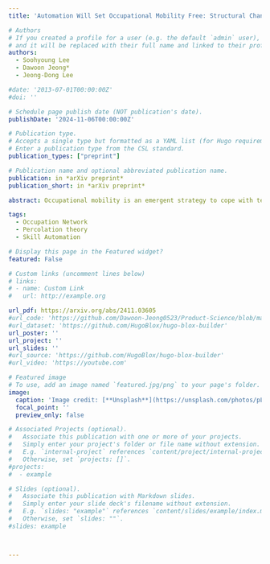 ```yaml
---
title: 'Automation Will Set Occupational Mobility Free: Structural Changes in the Occupation Network'

# Authors
# If you created a profile for a user (e.g. the default `admin` user), write the username (folder name) here
# and it will be replaced with their full name and linked to their profile.
authors:
  - Soohyoung Lee
  - Dawoon Jeong*
  - Jeong-Dong Lee

#date: '2013-07-01T00:00:00Z'
#doi: ''

# Schedule page publish date (NOT publication's date).
publishDate: '2024-11-06T00:00:00Z'

# Publication type.
# Accepts a single type but formatted as a YAML list (for Hugo requirements).
# Enter a publication type from the CSL standard.
publication_types: ["preprint"]

# Publication name and optional abbreviated publication name.
publication: in *arXiv preprint*
publication_short: in *arXiv preprint*

abstract: Occupational mobility is an emergent strategy to cope with technological unemployment by facilitating efficient labor redeployment. However, previous studies analyzing networks show that the boundaries to smooth mobility are constrained by a fragmented structure in the occupation network. In this study, positing that this structure will significantly change due to automation, we propose the skill automation view, which asserts that automation substitutes for skills, not for occupations, and simulate a scenario of skill automation drawing on percolation theory. We sequentially remove skills from the occupation-skill bipartite network and investigate the structural changes in the projected occupation network. The results show that the accumulation of small changes (the emergence of bridges between occupations due to skill automation) triggers significant structural changes in the occupation network. The structural changes accelerate as the components integrate into a new giant component. This result suggests that automation mitigates the bottlenecks to smooth occupational mobility.

tags:
  - Occupation Network
  - Percolation theory
  - Skill Automation

# Display this page in the Featured widget?
featured: False

# Custom links (uncomment lines below)
# links:
# - name: Custom Link
#   url: http://example.org

url_pdf: https://arxiv.org/abs/2411.03605
#url_code: 'https://github.com/Dawoon-Jeong0523/Product-Science/blob/main/Product_Lineage_Life_Cycle.ipynb'
#url_dataset: 'https://github.com/HugoBlox/hugo-blox-builder'
url_poster: ''
url_project: ''
url_slides: ''
#url_source: 'https://github.com/HugoBlox/hugo-blox-builder'
#url_video: 'https://youtube.com'

# Featured image
# To use, add an image named `featured.jpg/png` to your page's folder.
image:
  caption: 'Image credit: [**Unsplash**](https://unsplash.com/photos/pLCdAaMFLTE)'
  focal_point: ''
  preview_only: false

# Associated Projects (optional).
#   Associate this publication with one or more of your projects.
#   Simply enter your project's folder or file name without extension.
#   E.g. `internal-project` references `content/project/internal-project/index.md`.
#   Otherwise, set `projects: []`.
#projects:
#  - example

# Slides (optional).
#   Associate this publication with Markdown slides.
#   Simply enter your slide deck's filename without extension.
#   E.g. `slides: "example"` references `content/slides/example/index.md`.
#   Otherwise, set `slides: ""`.
#slides: example



---
```



